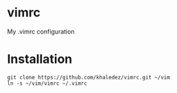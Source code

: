 vimrc
=====

My .vimrc configuration

Installation
==
    git clone https://github.com/khaledez/vimrc.git ~/vim
    ln -s ~/vim/vimrc ~/.vimrc
